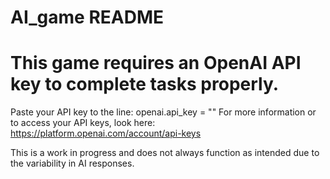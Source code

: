 # AI_game README

# This game requires an OpenAI API key to complete tasks properly.
Paste your API key to the line: openai.api_key = ""
For more information or to access your API keys, look here: https://platform.openai.com/account/api-keys

This is a work in progress and does not always function as intended due to the variability in AI responses.
